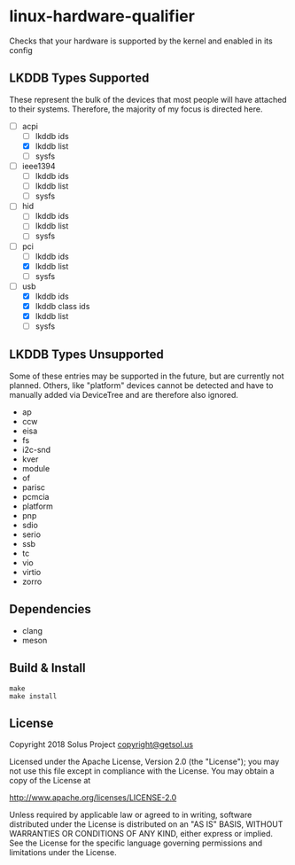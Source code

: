 # linux-hardware-qualifier
Checks that your hardware is supported by the kernel and enabled in its config

## LKDDB Types Supported

These represent the bulk of the devices that most people will have attached to
their systems. Therefore, the majority of my focus is directed here.

- [ ] acpi
  - [ ] lkddb ids
  - [x] lkddb list
  - [ ] sysfs
- [ ] ieee1394
  - [ ] lkddb ids
  - [ ] lkddb list
  - [ ] sysfs
- [ ] hid
  - [ ] lkddb ids
  - [ ] lkddb list
  - [ ] sysfs
- [ ] pci
  - [ ] lkddb ids
  - [x] lkddb list
  - [ ] sysfs
- [ ] usb
  - [x] lkddb ids
  - [x] lkddb class ids
  - [x] lkddb list
  - [ ] sysfs

## LKDDB Types Unsupported

Some of these entries may be supported in the future, but are currently not planned.
Others, like "platform" devices cannot be detected and have to manually added via
DeviceTree and are therefore also ignored.

- ap
- ccw
- eisa
- fs
- i2c-snd
- kver
- module
- of
- parisc
- pcmcia
- platform
- pnp
- sdio
- serio
- ssb
- tc
- vio
- virtio
- zorro

## Dependencies

- clang
- meson

## Build & Install

```
make
make install
```

## License 
Copyright 2018 Solus Project <copyright@getsol.us>

Licensed under the Apache License, Version 2.0 (the "License");
you may not use this file except in compliance with the License.
You may obtain a copy of the License at

http://www.apache.org/licenses/LICENSE-2.0

Unless required by applicable law or agreed to in writing, software
distributed under the License is distributed on an "AS IS" BASIS,
WITHOUT WARRANTIES OR CONDITIONS OF ANY KIND, either express or implied.
See the License for the specific language governing permissions and
limitations under the License.
